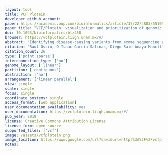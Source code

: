 ```yaml
---
layout: tool 
title: VCF Plotein
developer_github_account: 
paper: https://academic.oup.com/bioinformatics/article/35/22/4803/5510555
paper_title: "VCF/Plotein: visualization and prioritization of genomic variants from human exome sequencing projects"
doi: 10.1093/bioinformatics/btz458
browser: https://vcfplotein.liigh.unam.mx/#/
abstract: "Identifying disease-causing variants from exome sequencing projects remains a challenging task that often requires bioinformatics expertise. Here we describe a user-friendly graphical application that allows medical professionals and bench biologists to prioritize and visualize genetic variants from human exome sequencing data. We have implemented VCF/Plotein, a graphical, fully interactive web application able to display exome sequencing data in VCF format. Gene and variant information is extracted from Ensembl. Cross-referencing with external databases and application-based gene and variant filtering have also been implemented. All data processing is done locally by the user’s CPU to ensure the security of patient data."
citation: "Raul Ossio, O Isaac Garcia-Salinas, Diego Said Anaya-Mancilla, Jair S Garcia-Sotelo, Luis A Aguilar, David J Adams, Carla Daniela Robles-Espinoza, VCF/Plotein: visualization and prioritization of genomic variants from human exome sequencing projects, Bioinformatics, Volume 35, Issue 22, 15 November 2019, Pages 4803–4805, https://doi.org/10.1093/bioinformatics/btz458"
citation_count: 26
type: ['point sparse']
interconnection_type: ['no']
genome_layout: ['linear']
partition: ['contiguous']
abstraction: ['no']
arrangement: ['linear parallel']
view: single
scale: single
focus: single
coordinate_systems: single
access_format: [web application]
user_documentation_availability: yes
user_documentation: https://vcfplotein.liigh.unam.mx/#/
pub_year: 2019
license: Creative Commons Attribution License
license_form: open source
supported_files: ['vcf']
image: /assets/vcfplotein.png
image_location: https://www.google.com/url?sa=i&url=https%3A%2F%2Fvcfplotein.liigh.unam.mx%2F&psig=AOvVaw3htrc4bxvrx2J7J8ZkHbXp&ust=1605582770728000&source=images&cd=vfe&ved=0CAIQjRxqFwoTCPinlpmMhu0CFQAAAAAdAAAAABAK
notes: 
---
```

